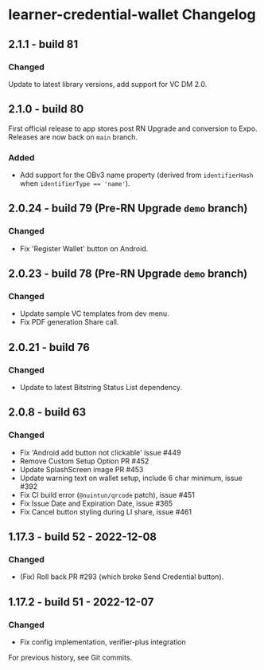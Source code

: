 # learner-credential-wallet Changelog
## 2.1.1 - build 81

### Changed
Update to latest library versions, add support for VC DM 2.0.

## 2.1.0 - build 80
First official release to app stores post RN Upgrade and conversion to Expo. Releases are now back on `main` branch.

### Added
- Add support for the OBv3 name property (derived from `identifierHash` when `identifierType == 'name'`).

## 2.0.24 - build 79 (Pre-RN Upgrade `demo` branch)
### Changed
- Fix 'Register Wallet' button on Android.

## 2.0.23 - build 78 (Pre-RN Upgrade `demo` branch)
### Changed
- Update sample VC templates from dev menu.
- Fix PDF generation Share call.

## 2.0.21 - build 76
### Changed
- Update to latest Bitstring Status List dependency.

## 2.0.8 - build 63
### Changed
- Fix 'Android add button not clickable' issue #449
- Remove Custom Setup Option PR #452
- Update SplashScreen image PR #453
- Update warning text on wallet setup, include 6 char minimum, issue #392
- Fix CI build error (`@nuintun/qrcode` patch), issue #451
- Fix Issue Date and Expiration Date, issue #365
- Fix Cancel button styling during LI share, issue #461

## 1.17.3 - build 52 - 2022-12-08
### Changed
- (Fix) Roll back PR #293 (which broke Send Credential button).

## 1.17.2 - build 51 - 2022-12-07
### Changed
- Fix config implementation, verifier-plus integration

For previous history, see Git commits.

